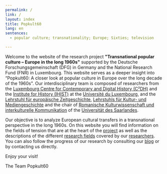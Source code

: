 ```yaml
---
permalink: /
link: /
layout: index
title: Popkult60
lang: en
sentences:
  - popular culture; transnationality; Europe; Sixties; television

---
```


<!-- more -->
Welcome to the website of the research project **"Transnational popular culture – Europe in the long 1960s"** supported by the Deutsche Forschungsgemeinschaft (DFG) in Germany and the National Research Fund (FNR) in Luxembourg. This website serves as a deeper insight into “Popkult60: A closer look at popular culture in Europe over the long decade of the 1960s". Our interdisciplinary team is composed of researchers from the [Luxembourg Centre for Contemporary and Digital History (C²DH)](https://c2dh.uni.lu) and the [Institute for History (IHIST)](https://history.uni.lu/) at the [Université du Luxembourg](https://wwwen.uni.lu/), and the [Lehrstuhl für europäische Zeitgeschichte](https://www.uni-saarland.de/lehrstuhl/zeitgeschichte/hueser.html), [Lehrstuhls für Kultur- und Mediengeschichte](http://www.kmg.uni-saarland.de) and the chair of [Romanische Kulturwissenschaft und interkulturelle Kommunikation](https://www.uni-saarland.de/lehrstuhl/luesebrink.html) of the [Universität des Saarlandes](https://www.uni-saarland.de/nc/startseite.html).

Our objective is to analyze European cultural transfers in a transnational perspective in the long 1960s. On this website you will find information on the fields of tension that are at the heart of the [project](https://c2dh.github.io/popkult60/about/) as well as the descriptions of the different [research fields](https://c2dh.github.io/popkult60/fields/) covered by our [researchers](https://c2dh.github.io/popkult60/researchers/). You can also follow the progress of our research by consulting our [blog](https://c2dh.github.io/popkult60/blog/) or by contacting us directly.

Enjoy your visit!

The Team Popkult60 
